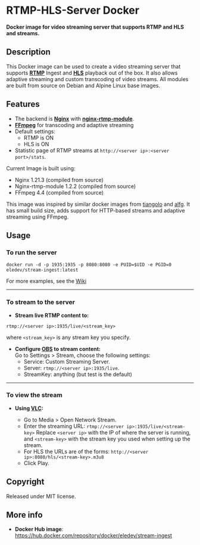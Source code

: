 # RTMP-HLS-Server Docker

**Docker image for video streaming server that supports RTMP and HLS and streams.**

## Description

This Docker image can be used to create a video streaming server that supports [**RTMP**](https://en.wikipedia.org/wiki/Real-Time_Messaging_Protocol) Ingest and [**HLS**](https://en.wikipedia.org/wiki/HTTP_Live_Streaming) playback out of the box.
It also allows adaptive streaming and custom transcoding of video streams.
All modules are built from source on Debian and Alpine Linux base images.

## Features

- The backend is [**Nginx**](http://nginx.org/en/) with [**nginx-rtmp-module**](https://github.com/arut/nginx-rtmp-module).
- [**FFmpeg**](https://www.ffmpeg.org/) for transcoding and adaptive streaming
- Default settings:
  - RTMP is ON
  - HLS is ON
- Statistic page of RTMP streams at `http://<server ip>:<server port>/stats`.

Current Image is built using:

- Nginx 1.21.3 (compiled from source)
- Nginx-rtmp-module 1.2.2 (compiled from source)
- FFmpeg 4.4 (compiled from source)

This image was inspired by similar docker images from [tiangolo](https://hub.docker.com/r/tiangolo/nginx-rtmp/) and [alfg](https://hub.docker.com/r/alfg/nginx-rtmp/). It has small build size, adds support for HTTP-based streams and adaptive streaming using FFmpeg.

## Usage

### To run the server

```shell
docker run -d -p 1935:1935 -p 8080:8080 -e PUID=$UID -e PGID=0 eledev/stream-ingest:latest
```

For more examples, see the [Wiki](https://github.com/JamiePhonic/rtmps-hls-server/wiki/usage)

***

### To stream to the server

- **Stream live RTMP content to:**

 `rtmp://<server ip>:1935/live/<stream_key>`

  where `<stream_key>` is any stream key you specify.

- **Configure [OBS](https://obsproject.com/) to stream content:** <br />
  Go to Settings > Stream, choose the following settings:
  - Service: Custom Streaming Server.
  - Server: `rtmp://<server ip>:1935/live`.
  - StreamKey: anything (but test is the default)

***

### To view the stream

- **Using [VLC](https://www.videolan.org/vlc/index.html):**

  - Go to Media > Open Network Stream.
  - Enter the streaming URL: `rtmp://<server ip>:1935/live/<stream-key>`
    Replace `<server ip>` with the IP of where the server is running, and
    `<stream-key>` with the stream key you used when setting up the stream.
  - For HLS the URLs are of the forms:
    `http://<server ip>:8080/hls/<stream-key>.m3u8`
  - Click Play.

## Copyright

Released under MIT license.

## More info

- **Docker Hub image**: https://hub.docker.com/repository/docker/eledev/stream-ingest
